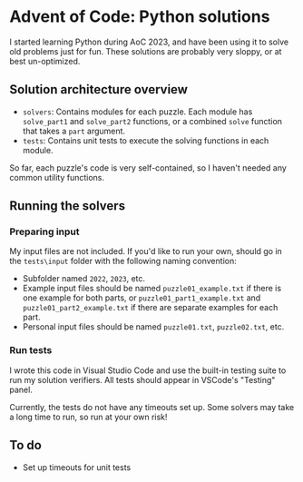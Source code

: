 # Advent of Code: Python solutions

I started learning Python during AoC 2023, and have been using it to solve old
problems just for fun. These solutions are probably very sloppy, or at best
un-optimized.

## Solution architecture overview

- `solvers`: Contains modules for each puzzle. Each module has `solve_part1` and
  `solve_part2` functions, or a combined `solve` function that takes a `part`
  argument.
- `tests`: Contains unit tests to execute the solving functions in each module.

So far, each puzzle's code is very self-contained, so I haven't needed any
common utility functions.

## Running the solvers

### Preparing input

My input files are not included. If you'd like to run your own, should go in the
`tests\input` folder with the following naming convention:

- Subfolder named `2022`, `2023`, etc.
- Example input files should be named `puzzle01_example.txt` if there is one
  example for both parts, or `puzzle01_part1_example.txt` and
  `puzzle01_part2_example.txt` if there are separate examples for each part.
- Personal input files should be named `puzzle01.txt`, `puzzle02.txt`, etc.

### Run tests

I wrote this code in Visual Studio Code and use the built-in testing suite to
run my solution verifiers. All tests should appear in VSCode's "Testing" panel.

Currently, the tests do not have any timeouts set up. Some solvers may take a
long time to run, so run at your own risk!

## To do

- Set up timeouts for unit tests
